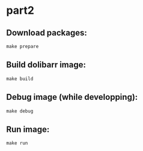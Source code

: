 # part2
## Download packages:
```make prepare```

## Build dolibarr image:
```make build```

## Debug image (while developping):
```make debug```

## Run image:
```make run```

